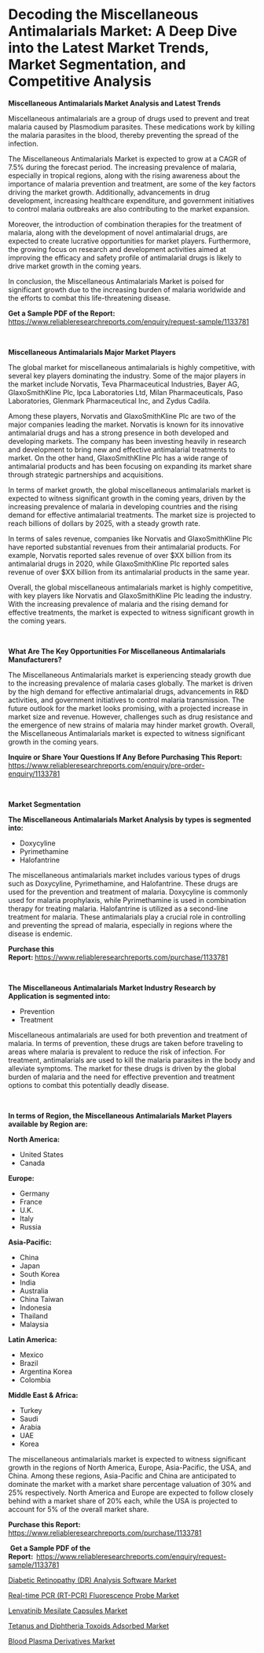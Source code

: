 <p><h1>Decoding the Miscellaneous Antimalarials Market: A Deep Dive into the Latest Market Trends, Market Segmentation, and Competitive Analysis</h1></p><p><strong>Miscellaneous Antimalarials Market Analysis and Latest Trends</strong></p>
<p><p>Miscellaneous antimalarials are a group of drugs used to prevent and treat malaria caused by Plasmodium parasites. These medications work by killing the malaria parasites in the blood, thereby preventing the spread of the infection.</p><p>The Miscellaneous Antimalarials Market is expected to grow at a CAGR of 7.5% during the forecast period. The increasing prevalence of malaria, especially in tropical regions, along with the rising awareness about the importance of malaria prevention and treatment, are some of the key factors driving the market growth. Additionally, advancements in drug development, increasing healthcare expenditure, and government initiatives to control malaria outbreaks are also contributing to the market expansion.</p><p>Moreover, the introduction of combination therapies for the treatment of malaria, along with the development of novel antimalarial drugs, are expected to create lucrative opportunities for market players. Furthermore, the growing focus on research and development activities aimed at improving the efficacy and safety profile of antimalarial drugs is likely to drive market growth in the coming years.</p><p>In conclusion, the Miscellaneous Antimalarials Market is poised for significant growth due to the increasing burden of malaria worldwide and the efforts to combat this life-threatening disease.</p></p>
<p><strong>Get a Sample PDF of the Report:&nbsp;</strong> <a href="https://www.reliableresearchreports.com/enquiry/request-sample/1133781">https://www.reliableresearchreports.com/enquiry/request-sample/1133781</a></p>
<p>&nbsp;</p>
<p><strong>Miscellaneous Antimalarials Major Market Players</strong></p>
<p><p>The global market for miscellaneous antimalarials is highly competitive, with several key players dominating the industry. Some of the major players in the market include Norvatis, Teva Pharmaceutical Industries, Bayer AG, GlaxoSmithKline Plc, Ipca Laboratories Ltd, Milan Pharmaceuticals, Paso Laboratories, Glenmark Pharmaceutical Inc, and Zydus Cadila.</p><p>Among these players, Norvatis and GlaxoSmithKline Plc are two of the major companies leading the market. Norvatis is known for its innovative antimalarial drugs and has a strong presence in both developed and developing markets. The company has been investing heavily in research and development to bring new and effective antimalarial treatments to market. On the other hand, GlaxoSmithKline Plc has a wide range of antimalarial products and has been focusing on expanding its market share through strategic partnerships and acquisitions.</p><p>In terms of market growth, the global miscellaneous antimalarials market is expected to witness significant growth in the coming years, driven by the increasing prevalence of malaria in developing countries and the rising demand for effective antimalarial treatments. The market size is projected to reach billions of dollars by 2025, with a steady growth rate.</p><p>In terms of sales revenue, companies like Norvatis and GlaxoSmithKline Plc have reported substantial revenues from their antimalarial products. For example, Norvatis reported sales revenue of over $XX billion from its antimalarial drugs in 2020, while GlaxoSmithKline Plc reported sales revenue of over $XX billion from its antimalarial products in the same year.</p><p>Overall, the global miscellaneous antimalarials market is highly competitive, with key players like Norvatis and GlaxoSmithKline Plc leading the industry. With the increasing prevalence of malaria and the rising demand for effective treatments, the market is expected to witness significant growth in the coming years.</p></p>
<p>&nbsp;</p>
<p><strong>What Are The Key Opportunities For Miscellaneous Antimalarials Manufacturers?</strong></p>
<p><p>The Miscellaneous Antimalarials market is experiencing steady growth due to the increasing prevalence of malaria cases globally. The market is driven by the high demand for effective antimalarial drugs, advancements in R&D activities, and government initiatives to control malaria transmission. The future outlook for the market looks promising, with a projected increase in market size and revenue. However, challenges such as drug resistance and the emergence of new strains of malaria may hinder market growth. Overall, the Miscellaneous Antimalarials market is expected to witness significant growth in the coming years.</p></p>
<p><strong>Inquire or Share Your Questions If Any Before Purchasing This Report:</strong> <a href="https://www.reliableresearchreports.com/enquiry/pre-order-enquiry/1133781">https://www.reliableresearchreports.com/enquiry/pre-order-enquiry/1133781</a></p>
<p>&nbsp;</p>
<p><strong>Market Segmentation</strong></p>
<p><strong>The Miscellaneous Antimalarials Market Analysis by types is segmented into:</strong></p>
<p><ul><li>Doxycyline</li><li>Pyrimethamine</li><li>Halofantrine</li></ul></p>
<p><p>The miscellaneous antimalarials market includes various types of drugs such as Doxycyline, Pyrimethamine, and Halofantrine. These drugs are used for the prevention and treatment of malaria. Doxycyline is commonly used for malaria prophylaxis, while Pyrimethamine is used in combination therapy for treating malaria. Halofantrine is utilized as a second-line treatment for malaria. These antimalarials play a crucial role in controlling and preventing the spread of malaria, especially in regions where the disease is endemic.</p></p>
<p><strong>Purchase this Report:&nbsp;</strong><a href="https://www.reliableresearchreports.com/purchase/1133781">https://www.reliableresearchreports.com/purchase/1133781</a></p>
<p>&nbsp;</p>
<p><strong>The Miscellaneous Antimalarials Market Industry Research by Application is segmented into:</strong></p>
<p><ul><li>Prevention</li><li>Treatment</li></ul></p>
<p><p>Miscellaneous antimalarials are used for both prevention and treatment of malaria. In terms of prevention, these drugs are taken before traveling to areas where malaria is prevalent to reduce the risk of infection. For treatment, antimalarials are used to kill the malaria parasites in the body and alleviate symptoms. The market for these drugs is driven by the global burden of malaria and the need for effective prevention and treatment options to combat this potentially deadly disease.</p></p>
<p>&nbsp;</p>
<p><strong>In terms of Region, the Miscellaneous Antimalarials Market Players available by Region are:</strong></p>
<p>
    <p> <strong> North America: </strong>
        <ul>
            <li>United States</li>
            <li>Canada</li>
        </ul>
        </p> 
    <p> <strong> Europe: </strong>
        <ul>
            <li>Germany</li>
            <li>France</li>
            <li>U.K.</li>
            <li>Italy</li>
            <li>Russia</li>
        </ul>
        </p> 
    <p> <strong> Asia-Pacific: </strong>
        <ul>
            <li>China</li>
            <li>Japan</li>
            <li>South Korea</li>
            <li>India</li>
            <li>Australia</li>
            <li>China Taiwan</li>
            <li>Indonesia</li>
            <li>Thailand</li>
            <li>Malaysia</li>
        </ul>
        </p> 
    <p> <strong> Latin America: </strong>
        <ul>
            <li>Mexico</li>
            <li>Brazil</li>
            <li>Argentina Korea</li>
            <li>Colombia</li>
        </ul>
        </p> 
    <p> <strong> Middle East & Africa: </strong>
        <ul>
            <li>Turkey</li>
            <li>Saudi</li>
            <li>Arabia</li>
            <li>UAE</li>
            <li>Korea</li>
        </ul>
    </p>
    </p>
<p><p>The miscellaneous antimalarials market is expected to witness significant growth in the regions of North America, Europe, Asia-Pacific, the USA, and China. Among these regions, Asia-Pacific and China are anticipated to dominate the market with a market share percentage valuation of 30% and 25% respectively. North America and Europe are expected to follow closely behind with a market share of 20% each, while the USA is projected to account for 5% of the overall market share.</p></p>
<p><strong>Purchase this Report: </strong><a href="https://www.reliableresearchreports.com/purchase/1133781">https://www.reliableresearchreports.com/purchase/1133781</a></p>
<p>&nbsp;<strong>Get a Sample PDF of the Report:&nbsp;&nbsp;</strong><a href="https://www.reliableresearchreports.com/enquiry/request-sample/1133781">https://www.reliableresearchreports.com/enquiry/request-sample/1133781</a></p>
<p><strong></strong></p>
<p><p><a href="https://github.com/BryceTownsendr/Market-Research-Report-List-3/blob/main/diabetic-retinopathy-dr-analysis-software-market.md">Diabetic Retinopathy (DR) Analysis Software Market</a></p><p><a href="https://github.com/Glendatilghmankmgz0rbhwpy/Market-Research-Report-List-1/blob/main/real-time-pcr-rt-pcr-fluorescence-probe-market.md">Real-time PCR (RT-PCR) Fluorescence Probe Market</a></p><p><a href="https://medium.com/@avaalsop666/lenvatinib-mesilate-capsules-market-size-market-outlook-and-market-forecast-2024-to-2031-99a9782282a1">Lenvatinib Mesilate Capsules Market</a></p><p><a href="https://medium.com/@avaalsop666/tetanus-and-diphtheria-toxoids-adsorbed-market-trends-and-market-analysis-forecasted-for-period-7528b9400189">Tetanus and Diphtheria Toxoids Adsorbed Market</a></p><p><a href="https://medium.com/@vrahul.reportprime/blood-plasma-derivatives-market-competitive-analysis-market-trends-and-forecast-to-2031-49469a94ca05">Blood Plasma Derivatives Market</a></p></p>